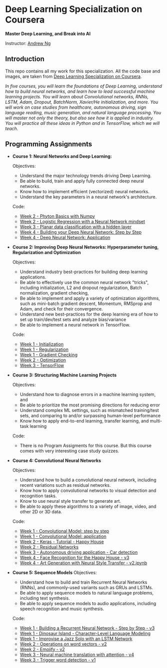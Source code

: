 # Deep Learning Specialization on Coursera

**Master Deep Learning, and Break into AI**

Instructor: [Andrew Ng](http://www.andrewng.org/)

## Introduction

This repo contains all my work for this specialization. All the code base and images, are taken from [Deep Learning Specialization on Coursera](https://www.coursera.org/specializations/deep-learning).

_In five courses, you will learn the foundations of Deep Learning, understand how to build neural networks, and learn how to lead successful machine learning projects. You will learn about Convolutional networks, RNNs, LSTM, Adam, Dropout, BatchNorm, Xavier/He initialization, and more. You will work on case studies from healthcare, autonomous driving, sign language reading, music generation, and natural language processing. You will master not only the theory, but also see how it is applied in industry. You will practice all these ideas in Python and in TensorFlow, which we will teach._

## Programming Assignments

- **Course 1: Neural Networks and Deep Learning:**

  Objectives:

  - Understand the major technology trends driving Deep Learning.
  - Be able to build, train and apply fully connected deep neural networks.
  - Know how to implement efficient (vectorized) neural networks.
  - Understand the key parameters in a neural network's architecture.

  Code:

  - [Week 2 - Phyton Basics with Numpy](https://github.com/gemaatienza/Deep-Learning-Coursera/blob/master/1.%20Neural%20Networks%20and%20Deep%20Learning/Python%20Basics%20With%20Numpy%20v3.ipynb)
  - [Week 2 - Logistic Regression with a Neural Network mindset](https://github.com/gemaatienza/Deep-Learning-Coursera/blob/master/1.%20Neural%20Networks%20and%20Deep%20Learning/Logistic%20Regression%20with%20a%20Neural%20Network%20mindset%20v3.ipynb)
  - [Week 3 - Planar data classification with a hidden layer](https://github.com/gemaatienza/Deep-Learning-Coursera/blob/master/1.%20Neural%20Networks%20and%20Deep%20Learning/Planar%20data%20classification%20with%20one%20hidden%20layer%20v4.ipynb)
  - [Week 4 - Building your Deep Neural Network: Step by Step](https://github.com/gemaatienza/Deep-Learning-Coursera/blob/master/1.%20Neural%20Networks%20and%20Deep%20Learning/Building%20your%20Deep%20Neural%20Network%20-%20Step%20by%20Step%20v5.ipynb)
  - [Week 4 - Deep Neural Network: Application](https://github.com/gemaatienza/Deep-Learning-Coursera/blob/master/1.%20Neural%20Networks%20and%20Deep%20Learning/Deep%20Neural%20Network%20-%20Application%20v3.ipynb)

- **Course 2: Improving Deep Neural Networks: Hyperparameter tuning, Regularization and Optimization**

  Objectives:

  - Understand industry best-practices for building deep learning applications.
  - Be able to effectively use the common neural network "tricks", including initialization, L2 and dropout regularization, Batch normalization, gradient checking,
  - Be able to implement and apply a variety of optimization algorithms, such as mini-batch gradient descent, Momentum, RMSprop and Adam, and check for their convergence.
  - Understand new best-practices for the deep learning era of how to set up train/dev/test sets and analyze bias/variance
  - Be able to implement a neural network in TensorFlow.

  Code:

  - [Week 1 - Initialization](https://github.com/gemaatienza/Deep-Learning-Coursera/blob/master/2.%20Improving%20Deep%20Neural%20Networks-%20Hyperparameter%20tuning-%20Regularization%20and%20Optimization/Initialization.ipynb)
  - [Week 1 - Regularization](https://github.com/gemaatienza/Deep-Learning-Coursera/blob/master/2.%20Improving%20Deep%20Neural%20Networks-%20Hyperparameter%20tuning-%20Regularization%20and%20Optimization/Regularization.ipynb)
  - [Week 1 - Gradient Checking](https://github.com/gemaatienza/Deep-Learning-Coursera/blob/master/2.%20Improving%20Deep%20Neural%20Networks-%20Hyperparameter%20tuning-%20Regularization%20and%20Optimization/Gradient%20Checking%20v1.ipynb)
  - [Week 2 - Optimization](https://github.com/gemaatienza/Deep-Learning-Coursera/blob/master/2.%20Improving%20Deep%20Neural%20Networks-%20Hyperparameter%20tuning-%20Regularization%20and%20Optimization/Optimization%20methods.ipynb)
  - [Week 3 - TensorFlow](https://github.com/gemaatienza/Deep-Learning-Coursera/blob/master/2.%20Improving%20Deep%20Neural%20Networks-%20Hyperparameter%20tuning-%20Regularization%20and%20Optimization/Tensorflow%20Tutorial.ipynb)

- **Course 3: Structuring Machine Learning Projects**

  Objectives:

  - Understand how to diagnose errors in a machine learning system, and
  - Be able to prioritize the most promising directions for reducing error
  - Understand complex ML settings, such as mismatched training/test sets, and comparing to and/or surpassing human-level performance
  - Know how to apply end-to-end learning, transfer learning, and multi-task learning

  Code:

  - There is no Program Assigments for this course. But this course comes with very interesting case study quizzes.

- **Course 4: Convolutional Neural Networks**

  Objectives:

  - Understand how to build a convolutional neural network, including recent variations such as residual networks.
  - Know how to apply convolutional networks to visual detection and recognition tasks.
  - Know to use neural style transfer to generate art.
  - Be able to apply these algorithms to a variety of image, video, and other 2D or 3D data.

  Code:

  - [Week 1 - Convolutional Model: step by step](https://github.com/gemaatienza/Deep-Learning-Coursera/blob/master/4.%20Convolutional%20Neural%20Networks/Convolution%20model%20-%20Step%20by%20Step%20-%20v2.ipynb)
  - [Week 1 - Convolutional Model: application](https://github.com/gemaatienza/Deep-Learning-Coursera/blob/master/4.%20Convolutional%20Neural%20Networks/Convolution%20model%20-%20Application%20-%20v1.ipynb)
  - [Week 2 - Keras - Tutorial - Happy House](https://github.com/gemaatienza/Deep-Learning-Coursera/blob/master/4.%20Convolutional%20Neural%20Networks/Keras%20-%20Tutorial%20-%20Happy%20House%20v2.ipynb)
  - [Week 2 - Residual Networks](https://github.com/gemaatienza/Deep-Learning-Coursera/blob/master/4.%20Convolutional%20Neural%20Networks/Residual%20Networks%20-%20v2.ipynb)
  - [Week 3 - Autonomous driving application - Car detection](https://github.com/gemaatienza/Deep-Learning-Coursera/blob/master/4.%20Convolutional%20Neural%20Networks/Autonomous%20driving%20application%20-%20Car%20detection%20-%20v1.ipynb)
  - [Week 4 - Face Recognition for the Happy House - v3](https://github.com/gemaatienza/Deep-Learning-Coursera/blob/master/4.%20Convolutional%20Neural%20Networks/Face%20Recognition%20for%20the%20Happy%20House%20-%20v3.ipynb)
  - [Week 4 - Art Generation with Neural Style Transfer - v2.ipynb](https://github.com/gemaatienza/Deep-Learning-Coursera/blob/master/4.%20Convolutional%20Neural%20Networks/Art%20Generation%20with%20Neural%20Style%20Transfer%20-%20v2.ipynb)

- **Course 5: Sequence Models**
  Objectives:

  - Understand how to build and train Recurrent Neural Networks (RNNs), and commonly-used variants such as GRUs and LSTMs.
  - Be able to apply sequence models to natural language problems, including text synthesis.
  - Be able to apply sequence models to audio applications, including speech recognition and music synthesis.

  Code:

  - [Week 1 - Building a Recurrent Neural Network - Step by Step - v3](https://github.com/gemaatienza/Deep-Learning-Coursera/blob/master/5.%20Sequence%20Models/Building%20a%20Recurrent%20Neural%20Network%20-%20Step%20by%20Step%20-%20v3.ipynb)
  - [Week 1 - Dinosaur Island - Character-Level Language Modeling](https://github.com/gemaatienza/Deep-Learning-Coursera/blob/master/5.%20Sequence%20Models/Dinosaurus%20Island%20--%20Character%20level%20language%20model%20final%20-%20v3.ipynb)
  - [Week 1 - Improvise a Jazz Solo with an LSTM Network](https://github.com/gemaatienza/Deep-Learning-Coursera/blob/master/5.%20Sequence%20Models/Improvise%20a%20Jazz%20Solo%20with%20an%20LSTM%20Network%20-%20v3.ipynb)
  - [Week 2 - Operations on word vectors - v2](https://github.com/gemaatienza/Deep-Learning-Coursera/blob/master/5.%20Sequence%20Models/Operations%20on%20word%20vectors%20-%20v2.ipynb)
  - [Week 2 - Emojify - v2](https://github.com/gemaatienza/Deep-Learning-Coursera/blob/master/5.%20Sequence%20Models/Emojify%2B-%2Bv2.ipynb)
  - [Week 3 - Neural machine translation with attention - v4](https://github.com/gemaatienza/Deep-Learning-Coursera/blob/master/5.%20Sequence%20Models/Neural%20machine%20translation%20with%20attention%20-%20v4.ipynb)
  - [Week 3 - Trigger word detection - v1](https://github.com/gemaatienza/Deep-Learning-Coursera/blob/master/5.%20Sequence%20Models/Trigger%20word%20detection%20-%20v1.ipynb)
